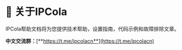 # 👋 关于IPCola

IPCola帮助文档将为您提供技术帮助，设置指南，代码示例和故障排除文章。



**中文交流群：**[**https://t.me/ipcolacn**](https://t.me/ipcolacn)


